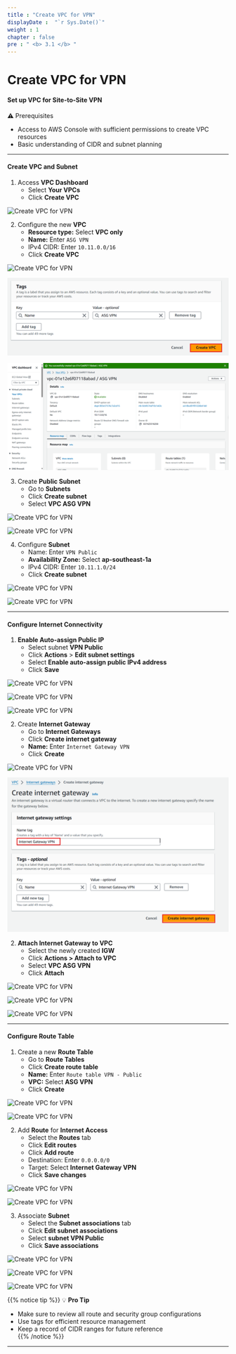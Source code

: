```yaml
---
title : "Create VPC for VPN"
displayDate :  "`r Sys.Date()`"
weight : 1
chapter : false
pre : " <b> 3.1 </b> "
---
```


# Create VPC for VPN

#### Set up VPC for Site-to-Site VPN

⚠️ Prerequisites

- Access to AWS Console with sufficient permissions to create VPC resources  
- Basic understanding of CIDR and subnet planning  

---

#### Create VPC and Subnet

1. Access **VPC Dashboard**  
    - Select **Your VPCs**  
    - Click **Create VPC**  

![Create VPC for VPN](/FCJ_Workshop_VuNgocQuang/images/3/3-1/0001.png?featherlight=false&width=90pc)

2. Configure the new **VPC**  
    - **Resource type:** Select **VPC only**  
    - **Name:** Enter `ASG VPN`  
    - IPv4 CIDR: Enter `10.11.0.0/16`  
    - Click **Create VPC**  

![Create VPC for VPN](/FCJ_Workshop_VuNgocQuang/images/3/3-1/0002.png?featherlight=false&width=90pc)

![Create VPC for VPN](/images/3/3-1/0003.png?featherlight=false&width=90pc)

![Create VPC for VPN](/images/3/3-1/0004.png?featherlight=false&width=90pc)

3. Create **Public Subnet**  
    - Go to **Subnets**  
    - Click **Create subnet**  
    - Select **VPC ASG VPN**  

![Create VPC for VPN](/FCJ_Workshop_VuNgocQuang/images/3/3-1/0005.png?featherlight=false&width=90pc)

![Create VPC for VPN](/FCJ_Workshop_VuNgocQuang/images/3/3-1/0006.png?featherlight=false&width=90pc)

4. Configure **Subnet**  
    - Name: Enter `VPN Public`  
    - **Availability Zone:** Select **ap-southeast-1a**  
    - IPv4 CIDR: Enter `10.11.1.0/24`  
    - Click **Create subnet**  

![Create VPC for VPN](/FCJ_Workshop_VuNgocQuang/images/3/3-1/0007.png?featherlight=false&width=90pc)

![Create VPC for VPN](/FCJ_Workshop_VuNgocQuang/images/3/3-1/0008.png?featherlight=false&width=90pc)

---

#### Configure Internet Connectivity

1. **Enable Auto-assign Public IP**  
    - Select subnet **VPN Public**  
    - Click **Actions** > **Edit subnet settings**  
    - Select **Enable auto-assign public IPv4 address**  
    - Click **Save**  

![Create VPC for VPN](/FCJ_Workshop_VuNgocQuang/images/3/3-1/0009.png?featherlight=false&width=90pc)

![Create VPC for VPN](/FCJ_Workshop_VuNgocQuang/images/3/3-1/0010.png?featherlight=false&width=90pc)

![Create VPC for VPN](/FCJ_Workshop_VuNgocQuang/images/3/3-1/0011.png?featherlight=false&width=90pc)

2. Create **Internet Gateway**  
    - Go to **Internet Gateways**  
    - Click **Create internet gateway**  
    - **Name:** Enter `Internet Gateway VPN`  
    - Click **Create**  

![Create VPC for VPN](/FCJ_Workshop_VuNgocQuang/images/3/3-1/0012.png?featherlight=false&width=90pc)

![Create VPC for VPN](/images/3/3-1/0013.png?featherlight=false&width=90pc)

2. **Attach Internet Gateway to VPC**  
    - Select the newly created **IGW**  
    - Click **Actions > Attach to VPC**  
    - Select **VPC ASG VPN**  
    - Click **Attach**  

![Create VPC for VPN](/FCJ_Workshop_VuNgocQuang/images/3/3-1/0014.png?featherlight=false&width=90pc)

![Create VPC for VPN](/FCJ_Workshop_VuNgocQuang/images/3/3-1/0015.png?featherlight=false&width=90pc)

![Create VPC for VPN](/FCJ_Workshop_VuNgocQuang/images/3/3-1/0016.png?featherlight=false&width=90pc)

---

#### Configure Route Table

1. Create a new **Route Table**  
    - Go to **Route Tables**  
    - Click **Create route table**  
    - **Name:** Enter `Route table VPN - Public`  
    - **VPC:** Select **ASG VPN**  
    - Click **Create**  

![Create VPC for VPN](/FCJ_Workshop_VuNgocQuang/images/3/3-1/0017.png?featherlight=false&width=90pc)

![Create VPC for VPN](/FCJ_Workshop_VuNgocQuang/images/3/3-1/0018.png?featherlight=false&width=90pc)

2. Add **Route** for **Internet Access**  
    - Select the **Routes** tab  
    - Click **Edit routes**  
    - Click **Add route**  
    - Destination: Enter `0.0.0.0/0`  
    - Target: Select **Internet Gateway VPN**  
    - Click **Save changes**  

![Create VPC for VPN](/FCJ_Workshop_VuNgocQuang/images/3/3-1/0019.png?featherlight=false&width=90pc)

![Create VPC for VPN](/FCJ_Workshop_VuNgocQuang/images/3/3-1/0020.png?featherlight=false&width=90pc)

3. Associate **Subnet**  
    - Select the **Subnet associations** tab  
    - Click **Edit subnet associations**  
    - Select **subnet VPN Public**  
    - Click **Save associations**  

![Create VPC for VPN](/FCJ_Workshop_VuNgocQuang/images/3/3-1/0021.png?featherlight=false&width=90pc)

![Create VPC for VPN](/FCJ_Workshop_VuNgocQuang/images/3/3-1/0022.png?featherlight=false&width=90pc)

![Create VPC for VPN](/FCJ_Workshop_VuNgocQuang/images/3/3-1/0023.png?featherlight=false&width=90pc)

{{% notice tip %}}
💡 **Pro Tip**

- Make sure to review all route and security group configurations  
- Use tags for efficient resource management  
- Keep a record of CIDR ranges for future reference  
{{% /notice %}}

---